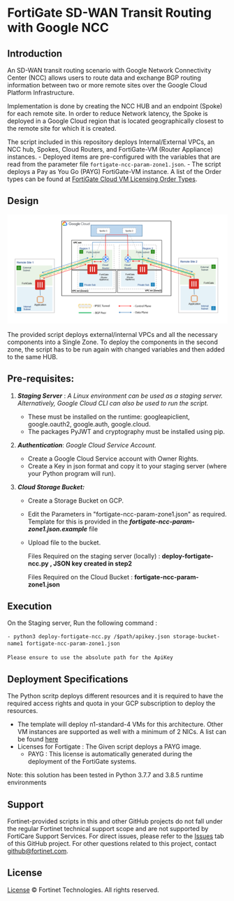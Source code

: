 # FortiGate SD-WAN Transit Routing with Google NCC

## Introduction

An SD-WAN transit routing scenario with Google Network Connectivity Center (NCC) allows users to route data and exchange BGP routing information between two or more remote sites over the Google Cloud Platform Infrastructure.

Implementation is done by creating the NCC HUB and an endpoint (Spoke) for each remote site. In order to reduce Network latency, the Spoke is deployed in a Google Cloud region that is located geographically closest to the remote site for which it is created.

The script included in this repository deploys Internal/External VPCs, an NCC hub, Spokes, Cloud Routers, and FortiGate-VM (Router Appliance) instances.
	- Deployed items are pre-configured with the variables that are read from the parameter file `fortigate-ncc-param-zone1.json`.
	- The script deploys a Pay as You Go (PAYG) FortiGate-VM instance. A list of the Order types can be found at [FortiGate Cloud VM Licensing Order Types](https://docs.fortinet.com/document/fortigate-public-cloud/7.0.0/gcp-administration-guide/451056/order-types).


## Design

<p align="center">
  <a href="images/"><img width="800px" src="images/SingleVM-NCC.png" alt="singlevm google ncc"></a>
</p


The provided script deploys external/internal VPCs and all the necessary components into a Single Zone. To deploy the components in the second zone, the script has to be run again with changed variables and then added to the same HUB.


## Pre-requisites:

1) ***Staging Server*** : _A Linux environment can be used as a staging server. Alternatively, Google Cloud CLI can also be used to run the script._
	- These must be installed on the runtime:  googleapiclient, google.oauth2, google.auth, google.cloud.
	- The packages PyJWT and cryptography must be installed using pip.

2) ***Authentication***: _Google Cloud Service Account._
	- Create a Google Cloud Service account with Owner Rights.
	- Create a Key in json format and copy it to your staging server (where your Python program will run).

3) ***Cloud Storage Bucket:***
	- Create a Storage Bucket on GCP.
	- Edit the Parameters in "fortigate-ncc-param-zone1.json" as required. Template for this is provided in the ***fortigate-ncc-param-zone1.json.example*** file
	- Upload file to the bucket.

		Files Required on the staging server (locally) : **deploy-fortigate-ncc.py , JSON key created in step2**

		Files Required on the Cloud Bucket : **fortigate-ncc-param-zone1.json**
	
## Execution

On the Staging server, Run the following command :
	
	- python3 deploy-fortigate-ncc.py /$path/apikey.json storage-bucket-name1 fortigate-ncc-param-zone1.json
	
	Please ensure to use the absolute path for the ApiKey
	

## Deployment Specifications

The Python scritp deploys different resources and it is required to have the required access rights and quota in your GCP subscription to deploy the resources.

- The template will deploy n1-standard-4 VMs for this architecture. Other VM instances are supported as well with a minimum of 2 NICs. A list can be found [here](https://docs.fortinet.com/document/fortigate-public-cloud/7.0.0/gcp-administration-guide/204792/models)
- Licenses for Fortigate : The Given script deploys a PAYG image.
  - PAYG : This license is automatically generated during the deployment of the FortiGate systems.



Note: this solution has been tested in Python 3.7.7 and 3.8.5 runtime environments


## Support
Fortinet-provided scripts in this and other GitHub projects do not fall under the regular Fortinet technical support scope and are not supported by FortiCare Support Services.
For direct issues, please refer to the [Issues](https://github.com/fortinet/fortigate-terraform-deploy/issues) tab of this GitHub project.
For other questions related to this project, contact [github@fortinet.com](mailto:github@fortinet.com).

## License
[License](https://github.com/fortinet/fortigate-gcp-ncc/blob/main/LICENSE) © Fortinet Technologies. All rights reserved.
